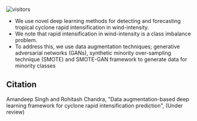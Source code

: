 ![visitors](https://visitor-badge.glitch.me/badge?page_id=sydney-machine-learning.cyclone_deeplearning)



- We use novel deep learning methods for detecting and forecasting tropical cyclone rapid intensification in wind-intensity.
- We note that rapid intensification in wind-intensity is a class imbalance problem.
- To address this, we use data augmentation techniques; generative adversarial networks (GANs), synthetic minority over-sampling technique (SMOTE) and SMOTE-GAN framework to generate data for minority classes
 
## Citation
Amandeep Singh and Rohitash Chandra, "Data augmentation-based deep learning framework for cyclone rapid intensification prediction", (Under review)




